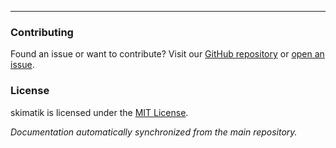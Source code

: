 ---

### Contributing
Found an issue or want to contribute? Visit our [GitHub repository](https://github.com/nhalm/skimatik) or [open an issue](https://github.com/nhalm/skimatik/issues).

### License
skimatik is licensed under the [MIT License](https://github.com/nhalm/skimatik/blob/main/LICENSE).

*Documentation automatically synchronized from the main repository.* 